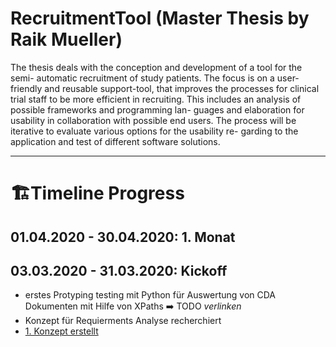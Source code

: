 # RecruitmentTool (Master Thesis by Raik Mueller) 

The thesis deals with the conception and development of a tool for the semi- automatic recruitment of study patients. The focus is on a user-friendly and reusable support-tool, that improves the processes for clinical trial staff to be more efficient in recruiting.
This includes an analysis of possible frameworks and programming lan- guages and elaboration for usability in collaboration with possible end users. The process will be iterative to evaluate various options for the usability re- garding to the application and test of different software solutions.



---

# 🏗Timeline Progress

## 01.04.2020 - 30.04.2020: 1. Monat


## 03.03.2020 - 31.03.2020: Kickoff
- erstes Protyping testing mit Python für Auswertung von CDA Dokumenten mit Hilfe von XPaths
➡️ TODO *verlinken*
- Konzept für Requierments Analyse recherchiert
- [1. Konzept erstellt](https://www.notion.so/Konzept-a88d0a9f79ec4122bc6533d7d3cdb702)

